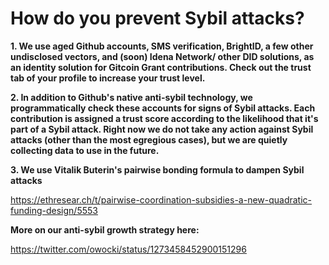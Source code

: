 # How do you prevent Sybil attacks?

**1. We use aged Github accounts, SMS verification, BrightID, a few other undisclosed vectors, and \(soon\) Idena Network/ other DID solutions, as an identity solution for Gitcoin Grant contributions. Check out the trust tab of your profile to increase your trust level.**

**2. In addition to Github's native anti-sybil technology, we programmatically check these accounts for signs of Sybil attacks. Each contribution is assigned a trust score according to the likelihood that it's part of a Sybil attack. Right now we do not take any action against Sybil attacks \(other than the most egregious cases\), but we are quietly collecting data to use in the future.**

**3. We use Vitalik Buterin's pairwise bonding formula to dampen Sybil attacks**

  <https://ethresear.ch/t/pairwise-coordination-subsidies-a-new-quadratic-funding-design/5553>

**More on our anti-sybil growth strategy here:**

  <https://twitter.com/owocki/status/1273458452900151296>

